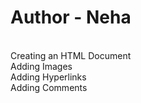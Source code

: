 # Author - Neha
<br>
Creating an HTML Document <br>
Adding Images <br>
Adding Hyperlinks<br>
Adding Comments<br>
